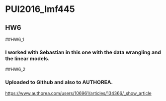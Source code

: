# PUI2016_lmf445

## HW6


##HW6_1
### I worked with Sebastian in this one with the data wrangling and the linear models.

##HW6_2
### Uploaded to Github and also to AUTHOREA.
https://www.authorea.com/users/106961/articles/134366/_show_article


